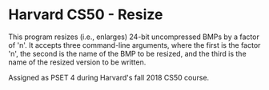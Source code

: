 # Harvard CS50 - Resize
This program resizes (i.e., enlarges) 24-bit uncompressed BMPs by a factor of 'n'. It accepts three command-line arguments, where the first is the factor 'n', the second is the name of the BMP to be resized, and the third is the name of the resized version to be written.

Assigned as PSET 4 during Harvard's fall 2018 CS50 course.
